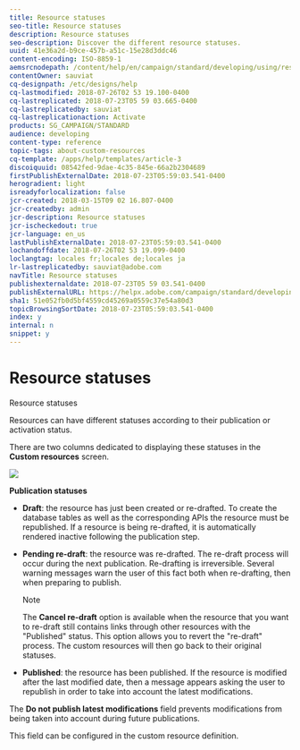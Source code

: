 ```yaml
---
title: Resource statuses
seo-title: Resource statuses
description: Resource statuses
seo-description: Discover the different resource statuses.
uuid: 41e36a2d-b9ce-457b-a51c-15e28d3ddc46
content-encoding: ISO-8859-1
aemsrcnodepath: /content/help/en/campaign/standard/developing/using/resource-statuses
contentOwner: sauviat
cq-designpath: /etc/designs/help
cq-lastmodified: 2018-07-26T02 53 19.100-0400
cq-lastreplicated: 2018-07-23T05 59 03.665-0400
cq-lastreplicatedby: sauviat
cq-lastreplicationaction: Activate
products: SG_CAMPAIGN/STANDARD
audience: developing
content-type: reference
topic-tags: about-custom-resources
cq-template: /apps/help/templates/article-3
discoiquuid: 08542fed-9dae-4c35-845e-66a2b2304689
firstPublishExternalDate: 2018-07-23T05:59:03.541-0400
herogradient: light
isreadyforlocalization: false
jcr-created: 2018-03-15T09 02 16.807-0400
jcr-createdby: admin
jcr-description: Resource statuses
jcr-ischeckedout: true
jcr-language: en_us
lastPublishExternalDate: 2018-07-23T05:59:03.541-0400
lochandoffdate: 2018-07-26T02 53 19.099-0400
loclangtag: locales fr;locales de;locales ja
lr-lastreplicatedby: sauviat@adobe.com
navTitle: Resource statuses
publishexternaldate: 2018-07-23T05 59 03.541-0400
publishExternalURL: https://helpx.adobe.com/campaign/standard/developing/using/resource-statuses.html
sha1: 51e052fb0d5bf4559cd45269a0559c37e54a80d3
topicBrowsingSortDate: 2018-07-23T05:59:03.541-0400
index: y
internal: n
snippet: y
---
```


# Resource statuses

Resource statuses

Resources can have different statuses according to their publication or activation status.

There are two columns dedicated to displaying these statuses in the **Custom resources** screen.

![](assets/schema_colonne_1.png)

**Publication statuses**

* **Draft**: the resource has just been created or re-drafted. To create the database tables as well as the corresponding APIs the resource must be republished. If a resource is being re-drafted, it is automatically rendered inactive following the publication step.
* **Pending re-draft**: the resource was re-drafted. The re-draft process will occur during the next publication. Re-drafting is irreversible. Several warning messages warn the user of this fact both when re-drafting, then when preparing to publish.

  >[!NOTE]
  >
  >The **Cancel re-draft** option is available when the resource that you want to re-draft still contains links through other resources with the "Published" status. This option allows you to revert the "re-draft" process. The custom resources will then go back to their original statuses.

* **Published**: the resource has been published. If the resource is modified after the last modified date, then a message appears asking the user to republish in order to take into account the latest modifications.

The **Do not publish latest modifications** field prevents modifications from being taken into account during future publications.

This field can be configured in the custom resource definition.
